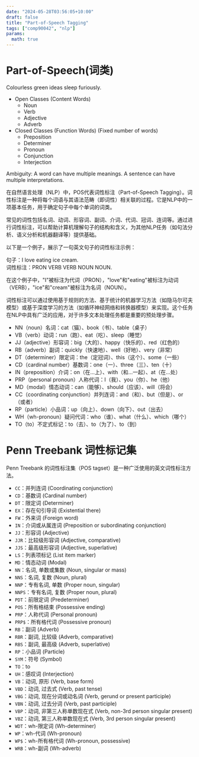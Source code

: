 ```yaml
---
date: "2024-05-28T03:56:05+10:00"
draft: false
title: "Part-of-Speech Tagging"
tags: ["comp90042", "nlp"]
params:
  math: true
---
```


# Part-of-Speech(词类)


Colourless green ideas sleep furiously.

- Open Classes (Content Words)
    - Noun
    - Verb
    - Adjective
    - Adverb
- Closed Classes (Function Words) (Fixed number of words)
    - Preposition
    - Determiner
    - Pronoun
    - Conjunction
    - Interjection

Ambiguity: A word can have multiple meanings. A sentence can have multiple interpretations.


在自然语言处理（NLP）中，POS代表词性标注（Part-of-Speech Tagging）。词性标注是一种将每个词语与其语法范畴（即词性）相关联的过程。它是NLP中的一项基本任务，用于确定句子中每个单词的词类。

常见的词性包括名词、动词、形容词、副词、介词、代词、冠词、连词等。通过进行词性标注，可以帮助计算机理解句子的结构和含义，为其他NLP任务（如句法分析、语义分析和机器翻译等）提供基础。

以下是一个例子，展示了一句英文句子的词性标注示例：

句子：I love eating ice cream.  
词性标注：PRON VERB VERB NOUN NOUN.

在这个例子中，"I"被标注为代词（PRON），"love"和"eating"被标注为动词（VERB），"ice"和"cream"被标注为名词（NOUN）。

词性标注可以通过使用基于规则的方法、基于统计的机器学习方法（如隐马尔可夫模型）或基于深度学习的方法（如循环神经网络和转换器模型）来实现。这个任务在NLP中具有广泛的应用，对于许多文本处理任务都是重要的预处理步骤。

- NN（noun）名词：cat（猫）、book（书）、table（桌子）
- VB（verb）动词：run（跑）、eat（吃）、sleep（睡觉）
- JJ（adjective）形容词：big（大的）、happy（快乐的）、red（红色的）
- RB（adverb）副词：quickly（快速地）、well（好地）、very（非常）
- DT（determiner）限定词：the（定冠词）、this（这个）、some（一些）
- CD（cardinal number）基数词：one（一）、three（三）、ten（十）
- IN（preposition）介词：on（在...上）、with（和...一起）、at（在...处）
- PRP（personal pronoun）人称代词：I（我）、you（你）、he（他）
- MD（modal）情态动词：can（能够）、should（应该）、will（将会）
- CC（coordinating conjunction）并列连词：and（和）、but（但是）、or（或者）
- RP（particle）小品词：up（向上）、down（向下）、out（出去）
- WH（wh-pronoun）疑问代词：who（谁）、what（什么）、which（哪个）
- TO（to）不定式标记：to（去）、to（为了）、to（到）


# Penn Treebank 词性标记集

Penn Treebank 的词性标注集（POS tagset）是一种广泛使用的英文词性标注方法。

- `CC`：并列连词 (Coordinating conjunction)
- `CD`：基数词 (Cardinal number)
- `DT`：限定词 (Determiner)
- `EX`：存在句引导词 (Existential there)
- `FW`：外来词 (Foreign word)
- `IN`：介词或从属连词 (Preposition or subordinating conjunction)
- `JJ`：形容词 (Adjective)
- `JJR`：比较级形容词 (Adjective, comparative)
- `JJS`：最高级形容词 (Adjective, superlative)
- `LS`：列表项标记 (List item marker)
- `MD`：情态动词 (Modal)
- `NN`：名词, 单数或集数 (Noun, singular or mass)
- `NNS`：名词, 复数 (Noun, plural)
- `NNP`：专有名词, 单数 (Proper noun, singular)
- `NNPS`：专有名词, 复数 (Proper noun, plural)
- `PDT`：前限定词 (Predeterminer)
- `POS`：所有格结束 (Possessive ending)
- `PRP`：人称代词 (Personal pronoun)
- `PRP$`：所有格代词 (Possessive pronoun)
- `RB`：副词 (Adverb)
- `RBR`：副词, 比较级 (Adverb, comparative)
- `RBS`：副词, 最高级 (Adverb, superlative)
- `RP`：小品词 (Particle)
- `SYM`：符号 (Symbol)
- `TO`：to
- `UH`：感叹词 (Interjection)
- `VB`：动词, 原形 (Verb, base form)
- `VBD`：动词, 过去式 (Verb, past tense)
- `VBG`：动词, 现在分词或动名词 (Verb, gerund or present participle)
- `VBN`：动词, 过去分词 (Verb, past participle)
- `VBP`：动词, 非第三人称单数现在式 (Verb, non-3rd person singular present)
- `VBZ`：动词, 第三人称单数现在式 (Verb, 3rd person singular present)
- `WDT`：wh-限定词 (Wh-determiner)
- `WP`：wh-代词 (Wh-pronoun)
- `WP$`：wh-所有格代词 (Wh-pronoun, possessive)
- `WRB`：wh-副词 (Wh-adverb)